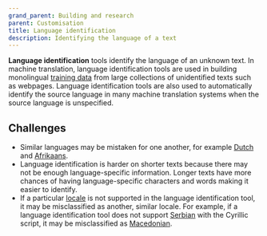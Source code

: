 ```yaml
---
grand_parent: Building and research
parent: Customisation
title: Language identification
description: Identifying the language of a text
---
```


**Language identification** tools identify the language of an unknown text.
In machine translation, language identification tools are used in building monolingual [training data](/customisation/training-data.md) from large collections of unidentified texts such as webpages.
Language identification tools are also used to automatically identify the source language in many machine translation systems when the source language is unspecified.

## Challenges

- Similar languages may be mistaken for one another, for example [Dutch](/languages/dutch.md) and [Afrikaans](/languages/afrikaans.md).
- Language identification is harder on shorter texts because there may not be enough language-specific information. Longer texts have more chances of having language-specific characters and words making it easier to identify.
- If a particular [locale](/applications/advanced-concepts/locale.md) is not supported in the language identification tool, it may be misclassified as another, similar locale. For example, if a language identification tool does not support [Serbian](/languages/serbian.md) with the Cyrillic script, it may be misclassified as [Macedonian](/languages/macedonian.md).
